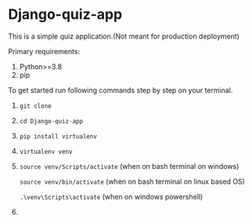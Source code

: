 # Django-quiz-app

This is a simple quiz application.(Not meant for production deployment)

 Primary requirements:
  1. Python>=3.8
  2. pip 

To get started run following commands step by step on your terminal.


   1. ```git clone ```
   
   2. ```cd Django-quiz-app```
   
   3. ```pip install virtualenv```
   
   4. ```virtualenv venv```
   
   5. ```source venv/Scripts/activate``` (when on bash terminal on windows) 
   
      ```source venv/bin/activate``` (when on bash terminal on linux based OS)
      
      ```.\venv\Scripts\activate``` (when on windows powershell)
   6. ``` 
